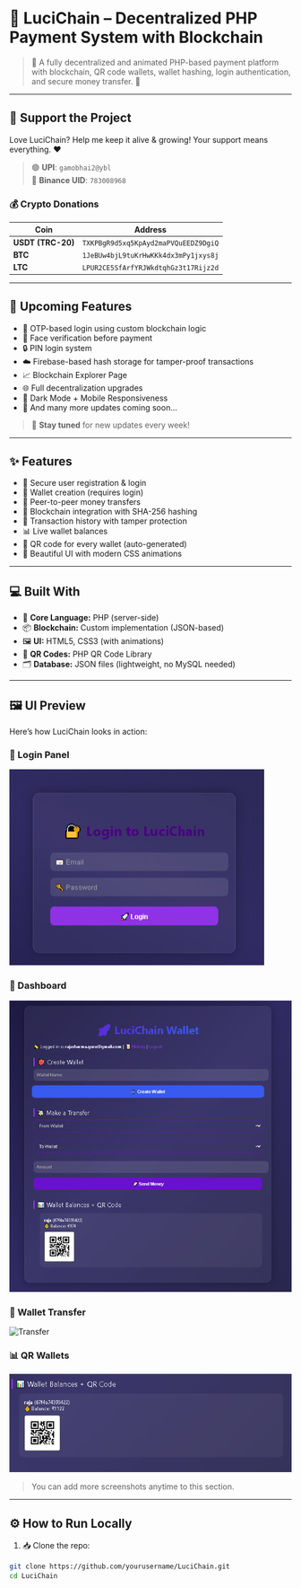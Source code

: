 # 🚀 LuciChain – Decentralized PHP Payment System with Blockchain

> 💸 A fully decentralized and animated PHP-based payment platform with blockchain, QR code wallets, wallet hashing, login authentication, and secure money transfer. 🔐

---

## 🙏 Support the Project

Love LuciChain? Help me keep it alive & growing! Your support means everything. ❤️

> 🟢 **UPI**: `gamobhai2@ybl`  
> 🧾 **Binance UID**: `783008968`

### 💰 Crypto Donations

| Coin | Address |
|------|---------|
| **USDT (TRC-20)** | `TXKPBgR9d5xq5KpAyd2maPVQuEEDZ9DgiQ` |
| **BTC** | `1JeBUw4bjL9tuKrHwKKk4dx3mPy1jxys8j` |
| **LTC** | `LPUR2CE5SfArfYRJWkdtqhGz3t17Rijz2d` |

---

## 🧠 Upcoming Features

- 🔐 OTP-based login using custom blockchain logic
- 🧬 Face verification before payment
- 🔒 PIN login system
- ☁️ Firebase-based hash storage for tamper-proof transactions
- 📈 Blockchain Explorer Page
- 🌐 Full decentralization upgrades
- 🌙 Dark Mode + Mobile Responsiveness
- 🚀 And many more updates coming soon...

> 🔔 **Stay tuned** for new updates every week!

---

## ✨ Features

- 👤 Secure user registration & login
- 👛 Wallet creation (requires login)
- 💸 Peer-to-peer money transfers
- 🔗 Blockchain integration with SHA-256 hashing
- 📄 Transaction history with tamper protection
- 📊 Live wallet balances
- 🧾 QR code for every wallet (auto-generated)
- 🎨 Beautiful UI with modern CSS animations

---

## 💻 Built With

- 🧠 **Core Language:** PHP (server-side)
- 📦 **Blockchain:** Custom implementation (JSON-based)
- 🖼️ **UI:** HTML5, CSS3 (with animations)
- 🧾 **QR Codes:** PHP QR Code Library
- 🗂️ **Database:** JSON files (lightweight, no MySQL needed)

---

## 🖼️ UI Preview

Here’s how LuciChain looks in action:

### 🔐 Login Panel
![Login](screenshots/login.png)

### 💼 Dashboard
![Dashboard](screenshots/dashboard.png)

### 💸 Wallet Transfer
![Transfer](screenshots/transfer.png)

### 📊 QR Wallets
![QR Wallets](screenshots/wallets.png)

> You can add more screenshots anytime to this section.

---

## ⚙️ How to Run Locally

1. 📥 Clone the repo:
```bash
git clone https://github.com/yourusername/LuciChain.git
cd LuciChain
